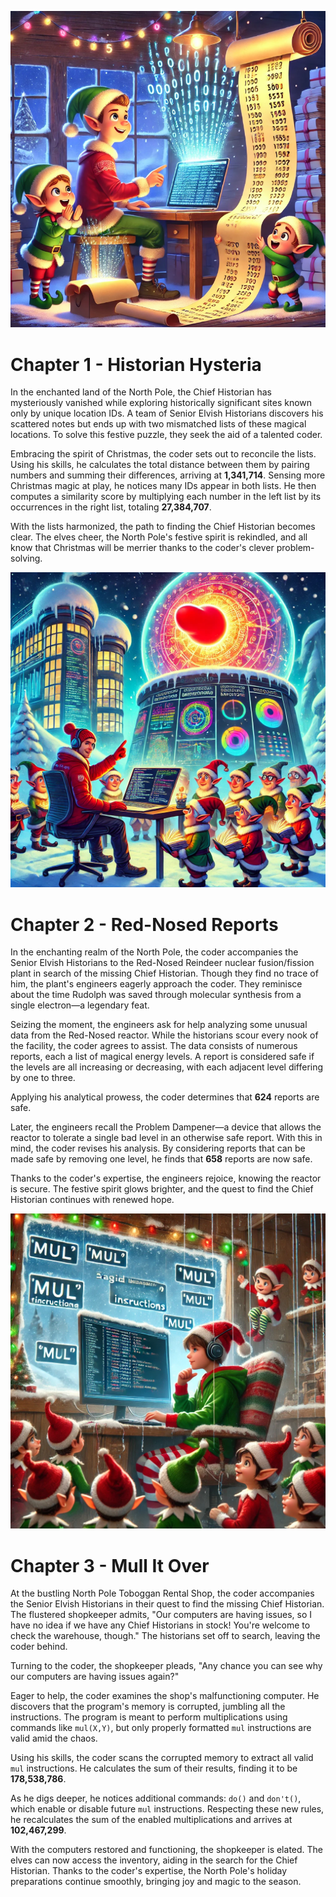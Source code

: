 ![alt text](image.png)

# Chapter 1 - Historian Hysteria

In the enchanted land of the North Pole, the Chief Historian has mysteriously vanished while exploring historically significant sites known only by unique location IDs. A team of Senior Elvish Historians discovers his scattered notes but ends up with two mismatched lists of these magical locations. To solve this festive puzzle, they seek the aid of a talented coder.

Embracing the spirit of Christmas, the coder sets out to reconcile the lists. Using his skills, he calculates the total distance between them by pairing numbers and summing their differences, arriving at **1,341,714**. Sensing more Christmas magic at play, he notices many IDs appear in both lists. He then computes a similarity score by multiplying each number in the left list by its occurrences in the right list, totaling **27,384,707**.

With the lists harmonized, the path to finding the Chief Historian becomes clear. The elves cheer, the North Pole's festive spirit is rekindled, and all know that Christmas will be merrier thanks to the coder's clever problem-solving.

![alt text](image-1.png)

# Chapter 2 - Red-Nosed Reports

In the enchanting realm of the North Pole, the coder accompanies the Senior Elvish Historians to the Red-Nosed Reindeer nuclear fusion/fission plant in search of the missing Chief Historian. Though they find no trace of him, the plant's engineers eagerly approach the coder. They reminisce about the time Rudolph was saved through molecular synthesis from a single electron—a legendary feat.

Seizing the moment, the engineers ask for help analyzing some unusual data from the Red-Nosed reactor. While the historians scour every nook of the facility, the coder agrees to assist. The data consists of numerous reports, each a list of magical energy levels. A report is considered safe if the levels are all increasing or decreasing, with each adjacent level differing by one to three.

Applying his analytical prowess, the coder determines that **624** reports are safe.

Later, the engineers recall the Problem Dampener—a device that allows the reactor to tolerate a single bad level in an otherwise safe report. With this in mind, the coder revises his analysis. By considering reports that can be made safe by removing one level, he finds that **658** reports are now safe.

Thanks to the coder's expertise, the engineers rejoice, knowing the reactor is secure. The festive spirit glows brighter, and the quest to find the Chief Historian continues with renewed hope.

![alt text](image-2.png)
# Chapter 3 - Mull It Over
At the bustling North Pole Toboggan Rental Shop, the coder accompanies the Senior Elvish Historians in their quest to find the missing Chief Historian. The flustered shopkeeper admits, "Our computers are having issues, so I have no idea if we have any Chief Historians in stock! You're welcome to check the warehouse, though." The historians set off to search, leaving the coder behind.

Turning to the coder, the shopkeeper pleads, "Any chance you can see why our computers are having issues again?"

Eager to help, the coder examines the shop's malfunctioning computer. He discovers that the program's memory is corrupted, jumbling all the instructions. The program is meant to perform multiplications using commands like `mul(X,Y)`, but only properly formatted `mul` instructions are valid amid the chaos.

Using his skills, the coder scans the corrupted memory to extract all valid `mul` instructions. He calculates the sum of their results, finding it to be **178,538,786**.

As he digs deeper, he notices additional commands: `do()` and `don't()`, which enable or disable future `mul` instructions. Respecting these new rules, he recalculates the sum of the enabled multiplications and arrives at **102,467,299**.

With the computers restored and functioning, the shopkeeper is elated. The elves can now access the inventory, aiding in the search for the Chief Historian. Thanks to the coder's expertise, the North Pole's holiday preparations continue smoothly, bringing joy and magic to the season.
